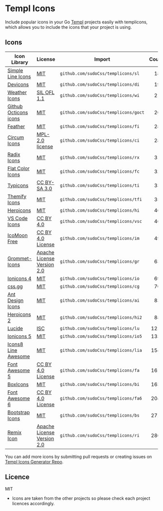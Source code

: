 # Templ Icons

Include popular icons in your Go [Templ](https://templ.guide/) projects easily
with templicons, which allows you to include the icons that your project is
using.

## Icons

| Icon Library                                                            | License                                                                                           | Import                               | Count |
| ----------------------------------------------------------------------- | ------------------------------------------------------------------------------------------------- | ------------------------------------ | ----: |
| [Simple Line Icons](https://thesabbir.github.io/simple-line-icons/) | [MIT](https://opensource.org/licenses/MIT) | `github.com/sudoCss/templicons/sl` | 189 |
| [Devicons](https://vorillaz.github.io/devicons/) | [MIT](https://opensource.org/licenses/MIT) | `github.com/sudoCss/templicons/di` | 192 |
| [Weather Icons](https://erikflowers.github.io/weather-icons/) | [SIL OFL 1.1](http://scripts.sil.org/OFL) | `github.com/sudoCss/templicons/wi` | 219 |
| [Github Octicons icons](https://octicons.github.com/) | [MIT](https://github.com/primer/octicons/blob/master/LICENSE) | `github.com/sudoCss/templicons/goct` | 264 |
| [Feather](https://feathericons.com/) | [MIT](https://github.com/feathericons/feather/blob/master/LICENSE) | `github.com/sudoCss/templicons/fi` | 287 |
| [Circum Icons](https://circumicons.com/) | [MPL-2.0 license](https://github.com/Klarr-Agency/Circum-Icons/blob/main/LICENSE) | `github.com/sudoCss/templicons/ci` | 288 |
| [Radix Icons](https://icons.radix-ui.com) | [MIT](https://github.com/radix-ui/icons/blob/master/LICENSE) | `github.com/sudoCss/templicons/rx` | 318 |
| [Flat Color Icons](https://github.com/icons8/flat-color-icons) | [MIT](https://opensource.org/licenses/MIT) | `github.com/sudoCss/templicons/fc` | 329 |
| [Typicons](http://s-ings.com/typicons/) | [CC BY-SA 3.0](https://creativecommons.org/licenses/by-sa/3.0/) | `github.com/sudoCss/templicons/ti` | 336 |
| [Themify Icons](https://github.com/lykmapipo/themify-icons) | [MIT](https://github.com/thecreation/standard-icons/blob/master/modules/themify-icons/LICENSE) | `github.com/sudoCss/templicons/tfi` | 352 |
| [Heroicons](https://github.com/tailwindlabs/heroicons) | [MIT](https://opensource.org/licenses/MIT) | `github.com/sudoCss/templicons/hi` | 460 |
| [VS Code Icons](https://github.com/microsoft/vscode-codicons) | [CC BY 4.0](https://creativecommons.org/licenses/by/4.0/) | `github.com/sudoCss/templicons/vsc` | 461 |
| [IcoMoon Free](https://github.com/Keyamoon/IcoMoon-Free) | [CC BY 4.0 License](https://github.com/Keyamoon/IcoMoon-Free/blob/master/License.txt) | `github.com/sudoCss/templicons/im` | 491 |
| [Grommet-Icons](https://github.com/grommet/grommet-icons) | [Apache License Version 2.0](http://www.apache.org/licenses/) | `github.com/sudoCss/templicons/gr` | 635 |
| [Ionicons 4](https://ionicons.com/) | [MIT](https://github.com/ionic-team/ionicons/blob/master/LICENSE) | `github.com/sudoCss/templicons/io` | 696 |
| [css.gg](https://github.com/astrit/css.gg) | [MIT](https://opensource.org/licenses/MIT) | `github.com/sudoCss/templicons/cg` | 704 |
| [Ant Design Icons](https://github.com/ant-design/ant-design-icons) | [MIT](https://opensource.org/licenses/MIT) | `github.com/sudoCss/templicons/ai` | 831 |
| [Heroicons 2](https://github.com/tailwindlabs/heroicons) | [MIT](https://opensource.org/licenses/MIT) | `github.com/sudoCss/templicons/hi2` | 888 |
| [Lucide](https://lucide.dev/) | [ISC](https://github.com/lucide-icons/lucide/blob/main/LICENSE) | `github.com/sudoCss/templicons/lu` | 1215 |
| [Ionicons 5](https://ionicons.com/) | [MIT](https://github.com/ionic-team/ionicons/blob/master/LICENSE) | `github.com/sudoCss/templicons/io5` | 1332 |
| [Icons8 Line Awesome](https://icons8.com/line-awesome) | [MIT](https://github.com/icons8/line-awesome/blob/master/LICENSE.md) | `github.com/sudoCss/templicons/lia` | 1544 |
| [Font Awesome 5](https://fontawesome.com/) | [CC BY 4.0 License](https://creativecommons.org/licenses/by/4.0/) | `github.com/sudoCss/templicons/fa` | 1612 |
| [BoxIcons](https://github.com/atisawd/boxicons) | [MIT](https://github.com/atisawd/boxicons/blob/master/LICENSE) | `github.com/sudoCss/templicons/bi` | 1634 |
| [Font Awesome 6](https://fontawesome.com/) | [CC BY 4.0 License](https://creativecommons.org/licenses/by/4.0/) | `github.com/sudoCss/templicons/fa6` | 2045 |
| [Bootstrap Icons](https://github.com/twbs/icons) | [MIT](https://opensource.org/licenses/MIT) | `github.com/sudoCss/templicons/bs` | 2716 |
| [Remix Icon](https://github.com/Remix-Design/RemixIcon) | [Apache License Version 2.0](http://www.apache.org/licenses/) | `github.com/sudoCss/templicons/ri` | 2860 |

You can add more icons by submitting pull requests or creating issues on [Templ Icons Generator Repo](https://gitlab.com/sudoCss/templicons-generator/).

## Licence

MIT

- Icons are taken from the other projects so please check each project licences
  accordingly.

